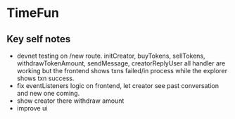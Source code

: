 # TimeFun

## Key self notes 
- devnet testing on /new route. initCreator, buyTokens, sellTokens, withdrawTokenAmount, sendMessage, creatorReplyUser all handler are working but the frontend shows txns failed/in process while the explorer shows txn success. 
- fix eventListeners logic on frontend, let creator see past conversation and new one coming.
- show creator there withdraw amount
- improve ui